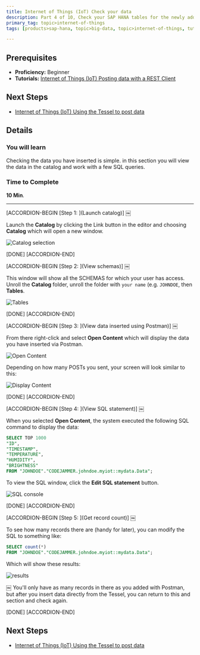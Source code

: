 ```yaml
---
title: Internet of Things (IoT) Check your data
description: Part 4 of 10, Check your SAP HANA tables for the newly added data
primary_tag: topic>internet-of-things
tags: [products>sap-hana, topic>big-data, topic>internet-of-things, tutorial>beginner ]

---
```


## Prerequisites  
- **Proficiency:** Beginner
- **Tutorials:** [Internet of Things (IoT) Posting data with a REST Client](http://www.sap.com/developer/tutorials/iot-part3-posting-data-hana.html)


## Next Steps
- [Internet of Things (IoT) Using the Tessel to post data](http://www.sap.com/developer/tutorials/iot-part5-inserting-tessel-data.html)

## Details
### You will learn  Checking the data you have inserted is simple. in this section you will view the data in the catalog and work with a few SQL queries.

### Time to Complete
**10 Min**.

---


[ACCORDION-BEGIN [Step 1: ](Launch catalog)] ￼

Launch the **Catalog** by clicking the Link button in the editor and choosing **Catalog** which will open a new window.

![Catalog selection](https://raw.githubusercontent.com/SAPDocuments/Tutorials/master/tutorials/iot-part4-checking-data/p4_1.png)


[DONE]
[ACCORDION-END]

[ACCORDION-BEGIN [Step 2: ](View schemas)] ￼

This window will show all the SCHEMAS for which your user has access. Unroll the **Catalog** folder, unroll the folder with `your name` (e.g. `JOHNDOE`, then **Tables**.

![Tables](https://raw.githubusercontent.com/SAPDocuments/Tutorials/master/tutorials/iot-part4-checking-data/p4_2.png)

[DONE]
[ACCORDION-END]

[ACCORDION-BEGIN [Step 3: ](View data inserted using Postman)] ￼

From there right-click and select **Open Content** which will display the data you have inserted via Postman.

![Open Content](https://raw.githubusercontent.com/SAPDocuments/Tutorials/master/tutorials/iot-part4-checking-data/p4_3.png)

Depending on how many POSTs you sent, your screen will look similar to this:

![Display Content](https://raw.githubusercontent.com/SAPDocuments/Tutorials/master/tutorials/iot-part4-checking-data/p4_4.png)

[DONE]
[ACCORDION-END]

[ACCORDION-BEGIN [Step 4: ](View SQL statement)] ￼

When you selected **Open Content**, the system executed the following SQL command to display the data:```sqlSELECT TOP 1000
"ID",
"TIMESTAMP",
"TEMPERATURE",
"HUMIDITY",
"BRIGHTNESS"
FROM "JOHNDOE"."CODEJAMMER.johndoe.myiot::mydata.Data";```
To view the SQL window, click the **Edit SQL statement** button.![SQL console](https://raw.githubusercontent.com/SAPDocuments/Tutorials/master/tutorials/iot-part4-checking-data/p4_5.png)[DONE][ACCORDION-END][ACCORDION-BEGIN [Step 5: ](Get record count)] ￼To see how many records there are (handy for later), you can modify the SQL to something like:

```sqlSELECT count(*)FROM "JOHNDOE"."CODEJAMMER.johndoe.myiot::mydata.Data";```
Which will show these results:

![results](https://raw.githubusercontent.com/SAPDocuments/Tutorials/master/tutorials/iot-part4-checking-data/p4_6.png)
￼You'll only have as many records in there as you added with Postman, but after you insert data directly from the Tessel, you can return to this and section and check again.
[DONE][ACCORDION-END]## Next Steps
- [Internet of Things (IoT) Using the Tessel to post data](http://www.sap.com/developer/tutorials/iot-part5-inserting-tessel-data.html)
